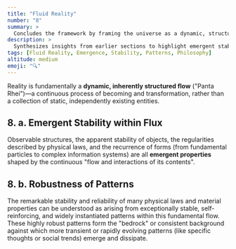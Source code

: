 ```yaml
---
title: "Fluid Reality"
number: "8"
summary: >
  Concludes the framework by framing the universe as a dynamic, structured flow where all stable patterns are emergent and provisional.
description: >
  Synthesizes insights from earlier sections to highlight emergent stability within flux and robustness of patterns, setting philosophical context for ongoing evolution and inquiry.
tags: [Fluid Reality, Emergence, Stability, Patterns, Philosophy]
altitude: medium
emoji: "🔍"
---
```


<!--

- Needs fleshing out

-->

Reality is fundamentally a **dynamic, inherently structured flow** ("Panta Rhei")—a continuous process of becoming and transformation, rather than a collection of static, independently existing entities.

## 8. a. Emergent Stability within Flux

Observable structures, the apparent stability of objects, the regularities described by physical laws, and the recurrence of forms (from fundamental particles to complex information systems) are all **emergent properties** shaped by the continuous "flow and interactions of its contents".

## 8. b. Robustness of Patterns

The remarkable stability and reliability of many physical
laws and material properties can be understood as arising from exceptionally stable, self-reinforcing, and widely instantiated patterns within this fundamental flow. These highly robust patterns form the "bedrock" or consistent background against which more transient or rapidly evolving patterns (like specific thoughts or social trends) emerge and dissipate.
